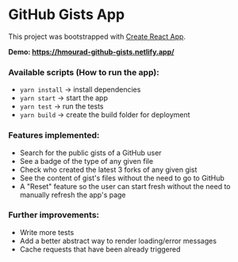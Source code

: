 # GitHub Gists App

This project was bootstrapped with [Create React App](https://github.com/facebook/create-react-app).

**Demo: https://hmourad-github-gists.netlify.app/**

### Available scripts (How to run the app):

- `yarn install` -> install dependencies
- `yarn start` -> start the app
- `yarn test` -> run the tests
- `yarn build` -> create the build folder for deployment

### Features implemented:

- Search for the public gists of a GitHub user
- See a badge of the type of any given file
- Check who created the latest 3 forks of any given gist
- See the content of gist's files without the need to go to GitHub
- A "Reset" feature so the user can start fresh without the need to manually refresh the app's page

### Further improvements:

- Write more tests
- Add a better abstract way to render loading/error messages
- Cache requests that have been already triggered
